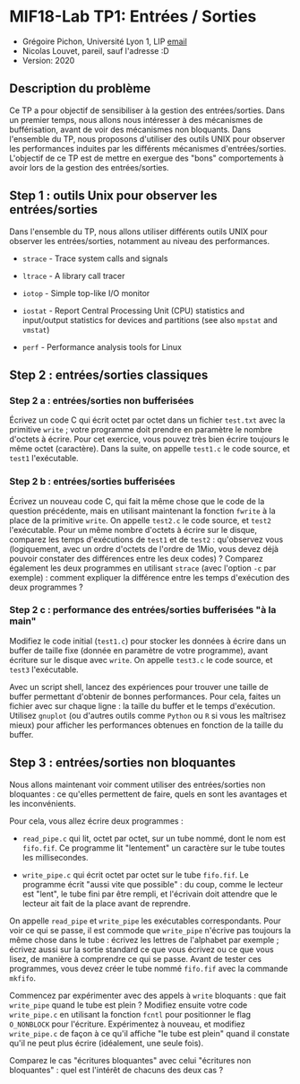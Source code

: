 # MIF18-Lab TP1: Entrées / Sorties

  * Grégoire Pichon, Université Lyon 1, LIP [email](mailto:gregoire.pichon@univ-lyon1.fr)
  * Nicolas Louvet, pareil, sauf l'adresse :D
  * Version: 2020


## Description du problème

Ce TP a pour objectif de sensibiliser à la gestion des entrées/sorties. Dans un premier temps, nous allons nous intéresser à des mécanismes de bufférisation, avant de voir des mécanismes non bloquants. Dans l'ensemble du TP, nous proposons d'utiliser des outils UNIX pour observer les performances induites par les différents mécanismes d'entrées/sorties. L'objectif de ce TP est de mettre en exergue des "bons" comportements à avoir lors de la gestion des entrées/sorties.

## Step 1 : outils Unix pour observer les entrées/sorties

Dans l'ensemble du TP, nous allons utiliser différents outils UNIX pour observer les entrées/sorties, notamment au niveau des performances.

* `strace` - Trace system calls and signals

* `ltrace` - A library call tracer

* `iotop` - Simple top-like I/O monitor

* `iostat` - Report Central Processing Unit (CPU) statistics and input/output statistics for devices and partitions (see also `mpstat` and `vmstat`)

* `perf` - Performance analysis tools for Linux

## Step 2 : entrées/sorties classiques

### Step 2 a : entrées/sorties non bufferisées

Écrivez un code C qui écrit octet par octet dans un fichier `test.txt` avec la primitive `write` ; votre programme doit prendre en paramètre le nombre d'octets à écrire. Pour cet exercice, vous pouvez très bien écrire toujours le même octet (caractère). Dans la suite, on appelle `test1.c` le code source, et `test1` l'exécutable.

### Step 2 b : entrées/sorties bufferisées

Écrivez un nouveau code C, qui fait la même chose que le code de la question précédente, mais en utilisant maintenant la fonction `fwrite` à la place de la primitive `write`. On appelle `test2.c` le code source, et `test2` l'exécutable. Pour un même nombre d'octets à écrire sur le disque, comparez les temps d'exécutions de `test1` et de `test2` : qu'observez vous (logiquement, avec un ordre d'octets de l'ordre de 1Mio, vous devez déjà pouvoir constater des différences entre les deux codes) ?
Comparez également les deux programmes en utilisant `strace` (avec l'option `-c` par exemple) : comment expliquer la différence entre les temps d'exécution des deux
programmes ?

### Step 2 c : performance des entrées/sorties bufferisées "à la main"

Modifiez le code initial (`test1.c`) pour stocker les données à écrire dans un buffer de taille fixe (donnée en paramètre de votre programme), avant
écriture sur le disque avec `write`. On appelle `test3.c` le code source, et `test3` l'exécutable.

Avec un script shell, lancez des expériences pour trouver une taille de buffer permettant d'obtenir de bonnes performances. Pour cela, faites un fichier avec sur chaque ligne : la taille du buffer et le temps d'exécution. Utilisez `gnuplot` (ou d'autres outils comme `Python` ou `R` si vous les maîtrisez mieux) pour afficher les performances obtenues en fonction de la taille du buffer.

## Step 3 : entrées/sorties non bloquantes

Nous allons maintenant voir comment utiliser des entrées/sorties non bloquantes : ce qu'elles permettent de faire, quels en sont les avantages et les inconvénients.

Pour cela, vous allez écrire deux programmes :

* `read_pipe.c` qui lit, octet par octet, sur un tube nommé, dont le nom est `fifo.fif`. Ce programme lit "lentement" un caractère sur le tube toutes les millisecondes.

* `write_pipe.c` qui écrit octet par octet sur le tube `fifo.fif`. Le programme écrit "aussi vite que possible" : du coup, comme le lecteur est "lent", le tube fini par être rempli, et l'écrivain doit attendre que le lecteur ait fait de la place avant de reprendre.

On appelle `read_pipe` et `write_pipe` les exécutables correspondants. Pour voir ce qui se passe, il est commode que `write_pipe` n'écrive pas toujours la même chose dans le tube : écrivez les lettres de l'alphabet par exemple ; écrivez aussi sur la sortie standard ce que vous écrivez ou ce que vous lisez, de manière à comprendre ce qui se passe. Avant de tester ces programmes, vous devez créer le tube nommé `fifo.fif` avec la commande `mkfifo`.

Commencez par expérimenter avec des appels à `write` bloquants : que fait `write_pipe` quand le tube est plein ? Modifiez ensuite votre code `write_pipe.c` en utilisant la fonction `fcntl` pour positionner le flag `O_NONBLOCK` pour l'écriture. Expérimentez à nouveau, et modifiez `write_pipe.c` de façon à ce qu'il affiche "le tube est plein" quand il constate qu'il ne peut plus écrire (idéalement, une seule fois).

Comparez le cas "écritures bloquantes" avec celui "écritures non bloquantes" : quel est l'intérêt de chacuns des deux cas ?

